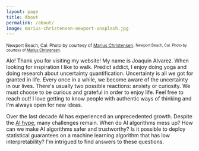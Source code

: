 ```yaml
---
layout: page
title: About
permalink: /about/
image: marius-christensen-newport-unsplash.jpg
---
```


<small> Newport Beach, Cal. Photo by courtesy of  [Marius Christensen](https://unsplash.com/@mariuschristensen).</small>
<sub><sup>Newport Beach, Cal. Photo by courtesy of  [Marius Christensen](https://unsplash.com/@mariuschristensen).</sup></sub>


Alo! Thank you for visiting my website! My name is Joaquin Alvarez. When looking for inspiration I like to walk. Predict addict, I enjoy doing yoga and doing research about uncertainty quantification. Uncertainty is all we got for granted in life. Every once in a while, we become aware of the uncertainty in our lives. There's usually two possible reactions: anxiety or curiosity. We must choose to be curious and grateful in order to enjoy life. Feel free to reach out! I love getting to know people with authentic ways of thinking and I'm always open for new ideas.

Over the last decade AI has experienced an unprecedented growth. Despite the [AI hype](https://www.nbcnews.com/data-graphics/wide-gap-ais-hype-use-business-rcna127210), many challenges remain. When do AI algorithms mess up? How can we make AI algorithms safer and trustworthy? Is it possible to deploy statistical guarantees on a machine learning algorithm that has low interpretability? I'm intrigued to find answers to these questions.


<!---  By courtesy of https://unsplash.com/@mariuschristensen, Marius Christensen. -->
